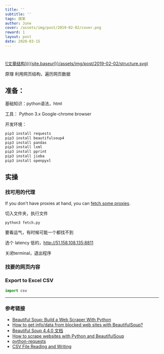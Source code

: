 ```yaml
---
title: ''
subtitle: ''
tags: 效率
author: June
cover: /assets/img/post/2019-02-02/cover.png
reward: 1
layout: post
date: 2020-03-15
---
```


# 

<a data-fancybox="gallery" href="{{site.baseurl}}/assets/img/post/2019-02-02/structure.svg">
![文章结构]({{site.baseurl}}/assets/img/post/2019-02-02/structure.svg)
</a>

原理
利用网页结构，遍历网页数据

## 准备：

基础知识：python语法，html

工具：
Python 3.x
Google-chrome browser

开发环境：
```bash
pip3 install requests
pip3 install beautifulsoup4
pip3 install pandas
pip3 install lxml
pip3 install pprint
pip3 install jieba
pip3 install openpyxl
```

## 实操

### 找可用的代理

If you don't have proxies at hand, you can [fetch some proxies](https://github.com/stamparm/fetch-some-proxies).

切入文件夹，执行文件
```bash
python3 fetch.py 
```

要看运气，有时候可能一个都找不到

选个 latency 低的，http://51.158.108.135:8811

关闭terminal，退出程序

### 找要的网页内容


### Export to Excel CSV

```py
import csv
```





---

### 参考链接

* [Beautiful Soup: Build a Web Scraper With Python](https://realpython.com/beautiful-soup-web-scraper-python/)
* [How to get info/data from blocked web sites with BeautifulSoup?](https://stackoverflow.com/questions/54051830/how-to-get-info-data-from-blocked-web-sites-with-beautifulsoup)
* [Beautiful Soup 4.4.0 文档](https://www.crummy.com/software/BeautifulSoup/bs4/doc.zh/)
* [How to scrape websites with Python and BeautifulSoup](https://www.freecodecamp.org/news/how-to-scrape-websites-with-python-and-beautifulsoup-5946935d93fe/)
* [python-requests](https://2.python-requests.org/en/v2.8.1/user/quickstart/)
* [CSV File Reading and Writing](https://docs.python.org/3.4/library/csv.html)